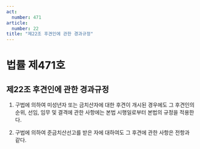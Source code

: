 ```yaml
---
act:
  number: 471
article:
  number: 22
title: "제22조 후견인에 관한 경과규정"
---
```


# 법률 제471호

## 제22조 후견인에 관한 경과규정

1. 구법에 의하여 미성년자 또는 금치산자에 대한 후견이 개시된 경우에도 그 후견인의 순위, 선임, 임무 및 결격에 관한 사항에는 본법 시행일로부터 본법의 규정을 적용한다.

2. 구법에 의하여 준금치산선고를 받은 자에 대하여도 그 후견에 관한 사항은 전항과 같다.
